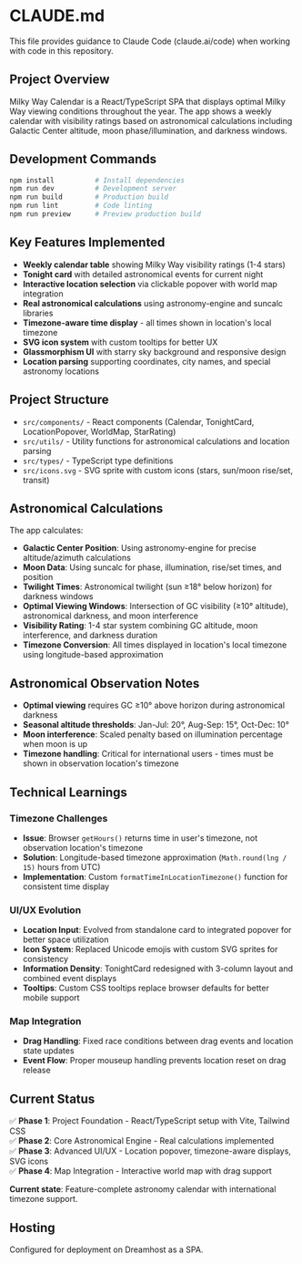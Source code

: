 # CLAUDE.md

This file provides guidance to Claude Code (claude.ai/code) when working with code in this repository.

## Project Overview

Milky Way Calendar is a React/TypeScript SPA that displays optimal Milky Way viewing conditions throughout the year. The app shows a weekly calendar with visibility ratings based on astronomical calculations including Galactic Center altitude, moon phase/illumination, and darkness windows.

## Development Commands

```bash
npm install          # Install dependencies
npm run dev          # Development server
npm run build        # Production build
npm run lint         # Code linting
npm run preview      # Preview production build
```

## Key Features Implemented

- **Weekly calendar table** showing Milky Way visibility ratings (1-4 stars)
- **Tonight card** with detailed astronomical events for current night
- **Interactive location selection** via clickable popover with world map integration
- **Real astronomical calculations** using astronomy-engine and suncalc libraries
- **Timezone-aware time display** - all times shown in location's local timezone
- **SVG icon system** with custom tooltips for better UX
- **Glassmorphism UI** with starry sky background and responsive design
- **Location parsing** supporting coordinates, city names, and special astronomy locations

## Project Structure

- `src/components/` - React components (Calendar, TonightCard, LocationPopover, WorldMap, StarRating)
- `src/utils/` - Utility functions for astronomical calculations and location parsing
- `src/types/` - TypeScript type definitions
- `src/icons.svg` - SVG sprite with custom icons (stars, sun/moon rise/set, transit)

## Astronomical Calculations

The app calculates:

- **Galactic Center Position**: Using astronomy-engine for precise altitude/azimuth calculations
- **Moon Data**: Using suncalc for phase, illumination, rise/set times, and position
- **Twilight Times**: Astronomical twilight (sun ≥18° below horizon) for darkness windows
- **Optimal Viewing Windows**: Intersection of GC visibility (≥10° altitude), astronomical darkness, and moon interference
- **Visibility Rating**: 1-4 star system combining GC altitude, moon interference, and darkness duration
- **Timezone Conversion**: All times displayed in location's local timezone using longitude-based approximation

## Astronomical Observation Notes

- **Optimal viewing** requires GC ≥10° above horizon during astronomical darkness
- **Seasonal altitude thresholds**: Jan-Jul: 20°, Aug-Sep: 15°, Oct-Dec: 10°
- **Moon interference**: Scaled penalty based on illumination percentage when moon is up
- **Timezone handling**: Critical for international users - times must be shown in observation location's timezone

## Technical Learnings

### Timezone Challenges
- **Issue**: Browser `getHours()` returns time in user's timezone, not observation location's timezone
- **Solution**: Longitude-based timezone approximation (`Math.round(lng / 15)` hours from UTC)
- **Implementation**: Custom `formatTimeInLocationTimezone()` function for consistent time display

### UI/UX Evolution
- **Location Input**: Evolved from standalone card to integrated popover for better space utilization
- **Icon System**: Replaced Unicode emojis with custom SVG sprites for consistency
- **Information Density**: TonightCard redesigned with 3-column layout and combined event displays
- **Tooltips**: Custom CSS tooltips replace browser defaults for better mobile support

### Map Integration
- **Drag Handling**: Fixed race conditions between drag events and location state updates
- **Event Flow**: Proper mouseup handling prevents location reset on drag release

## Current Status

✅ **Phase 1**: Project Foundation - React/TypeScript setup with Vite, Tailwind CSS  
✅ **Phase 2**: Core Astronomical Engine - Real calculations implemented  
✅ **Phase 3**: Advanced UI/UX - Location popover, timezone-aware displays, SVG icons  
✅ **Phase 4**: Map Integration - Interactive world map with drag support  

**Current state**: Feature-complete astronomy calendar with international timezone support.

## Hosting

Configured for deployment on Dreamhost as a SPA.